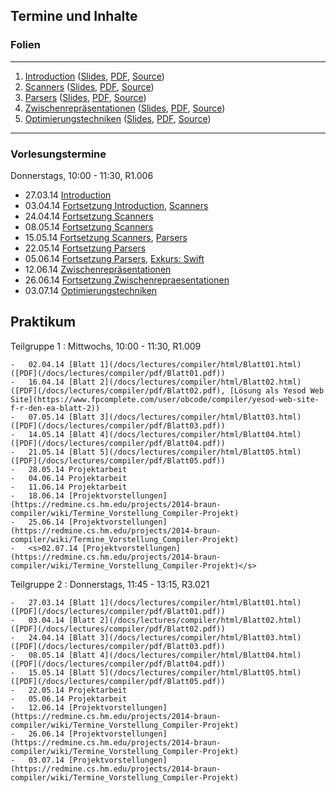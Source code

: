 ## Termine und Inhalte

### Folien

--- ------------------------------------------------------------------------------------------ -------------------------------------------------------------------------------------------------------------------------------------------------
1.  [Introduction](/docs/lectures/compiler/html/01_Introduction.html)                          ([Slides](/docs/lectures/compiler/presentation/01_Introduction.html), [PDF](/docs/lectures/compiler/pdf/01_Introduction.pdf), [Source](https://github.com/obcode/compiler/blob/master/01_Introduction.txt))
2.  [Scanners](/docs/lectures/compiler/html/02_Scanners.html)                                  ([Slides](/docs/lectures/compiler/presentation/02_Scanners.html), [PDF](/docs/lectures/compiler/pdf/02_Scanners.pdf), [Source](https://github.com/obcode/compiler/blob/master/02_Scanners.txt))
3.  [Parsers](/docs/lectures/compiler/html/03_Parsers.html)                                    ([Slides](/docs/lectures/compiler/presentation/03_Parsers.html), [PDF](/docs/lectures/compiler/pdf/03_Parsers.pdf), [Source](https://github.com/obcode/compiler/blob/master/03_Parsers.txt))
4.  [Zwischenrepräsentationen](/docs/lectures/compiler/html/04_Zwischenrepraesentationen.html) ([Slides](/docs/lectures/compiler/presentation/04_Zwischenrepraesentationen.html), [PDF](/docs/lectures/compiler/pdf/04_Zwischenrepraesentationen.pdf), [Source](https://github.com/obcode/compiler/blob/master/04_Zwischenrepraesentationen.txt))
4.  [Optimierungstechniken](/docs/lectures/compiler/html/05_Optimierungstechniken.html)        ([Slides](/docs/lectures/compiler/presentation/05_Optimierungstechniken.html), [PDF](/docs/lectures/compiler/pdf/05_Optimierungstechniken.pdf), [Source](https://github.com/obcode/compiler/blob/master/05_Optimierungstechniken.txt))
--- ------------------------------------------------------------------------------------------ -------------------------------------------------------------------------------------------------------------------------------------------------

### Vorlesungstermine

Donnerstags, 10:00 - 11:30, R1.006

-   27.03.14 [Introduction](/docs/lectures/compiler/presentation/01_Introduction.html)
-   03.04.14 [Fortsetzung Introduction](/docs/lectures/compiler/presentation/01_Introduction.html#(14)),
             [Scanners](/docs/lectures/compiler/presentation/02_Scanners.html)
-   24.04.14 [Fortsetzung Scanners](/docs/lectures/compiler/presentation/02_Scanners.html#(10))
-   08.05.14 [Fortsetzung Scanners](/docs/lectures/compiler/presentation/02_Scanners.html#(25))
-   15.05.14 [Fortsetzung Scanners](/docs/lectures/compiler/presentation/02_Scanners.html#(33)),
             [Parsers](/docs/lectures/compiler/presentation/03_Parsers.html)
-   22.05.14 [Fortsetzung Parsers](http://ob.cs.hm.edu/docs/lectures/compiler/presentation/03_Parsers.html#(11))
-   05.06.14 [Fortsetzung Parsers](http://ob.cs.hm.edu/docs/lectures/compiler/presentation/03_Parsers.html#(25)),
             [Exkurs: Swift](https://developer.apple.com/swift/)
-   12.06.14 [Zwischenrepräsentationen](/docs/lectures/compiler/presentation/04_Zwischenrepraesentationen.html)
-   26.06.14 [Fortsetzung Zwischenrepraesentationen](http://ob.cs.hm.edu/docs/lectures/compiler/presentation/04_Zwischenrepraesentationen.html#(17))
-   03.07.14 [Optimierungstechniken](/docs/lectures/compiler/presentation/05_Optimierungstechniken.html)

## Praktikum

Teilgruppe 1
:   Mittwochs, 10:00 - 11:30, R1.009

    -   02.04.14 [Blatt 1](/docs/lectures/compiler/html/Blatt01.html) ([PDF](/docs/lectures/compiler/pdf/Blatt01.pdf))
    -   16.04.14 [Blatt 2](/docs/lectures/compiler/html/Blatt02.html) ([PDF](/docs/lectures/compiler/pdf/Blatt02.pdf), [Lösung als Yesod Web Site](https://www.fpcomplete.com/user/obcode/compiler/yesod-web-site-f-r-den-ea-blatt-2))
    -   07.05.14 [Blatt 3](/docs/lectures/compiler/html/Blatt03.html) ([PDF](/docs/lectures/compiler/pdf/Blatt03.pdf))
    -   14.05.14 [Blatt 4](/docs/lectures/compiler/html/Blatt04.html) ([PDF](/docs/lectures/compiler/pdf/Blatt04.pdf))
    -   21.05.14 [Blatt 5](/docs/lectures/compiler/html/Blatt05.html) ([PDF](/docs/lectures/compiler/pdf/Blatt05.pdf))
    -   28.05.14 Projektarbeit
    -   04.06.14 Projektarbeit
    -   11.06.14 Projektarbeit
    -   18.06.14 [Projektvorstellungen](https://redmine.cs.hm.edu/projects/2014-braun-compiler/wiki/Termine_Vorstellung_Compiler-Projekt)
    -   25.06.14 [Projektvorstellungen](https://redmine.cs.hm.edu/projects/2014-braun-compiler/wiki/Termine_Vorstellung_Compiler-Projekt)
    -   <s>02.07.14 [Projektvorstellungen](https://redmine.cs.hm.edu/projects/2014-braun-compiler/wiki/Termine_Vorstellung_Compiler-Projekt)</s>

Teilgruppe 2
:   Donnerstags, 11:45 - 13:15, R3.021

    -   27.03.14 [Blatt 1](/docs/lectures/compiler/html/Blatt01.html) ([PDF](/docs/lectures/compiler/pdf/Blatt01.pdf))
    -   03.04.14 [Blatt 2](/docs/lectures/compiler/html/Blatt02.html) ([PDF](/docs/lectures/compiler/pdf/Blatt02.pdf))
    -   24.04.14 [Blatt 3](/docs/lectures/compiler/html/Blatt03.html) ([PDF](/docs/lectures/compiler/pdf/Blatt03.pdf))
    -   08.05.14 [Blatt 4](/docs/lectures/compiler/html/Blatt04.html) ([PDF](/docs/lectures/compiler/pdf/Blatt04.pdf))
    -   15.05.14 [Blatt 5](/docs/lectures/compiler/html/Blatt05.html) ([PDF](/docs/lectures/compiler/pdf/Blatt05.pdf))
    -   22.05.14 Projektarbeit
    -   05.06.14 Projektarbeit
    -   12.06.14 [Projektvorstellungen](https://redmine.cs.hm.edu/projects/2014-braun-compiler/wiki/Termine_Vorstellung_Compiler-Projekt)
    -   26.06.14 [Projektvorstellungen](https://redmine.cs.hm.edu/projects/2014-braun-compiler/wiki/Termine_Vorstellung_Compiler-Projekt)
    -   03.07.14 [Projektvorstellungen](https://redmine.cs.hm.edu/projects/2014-braun-compiler/wiki/Termine_Vorstellung_Compiler-Projekt)

